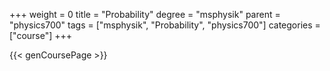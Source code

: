 +++
weight = 0
title = "Probability"
degree = "msphysik"
parent = "physics700"
tags = ["msphysik", "Probability", "physics700"]
categories = ["course"]
+++

{{< genCoursePage >}}
